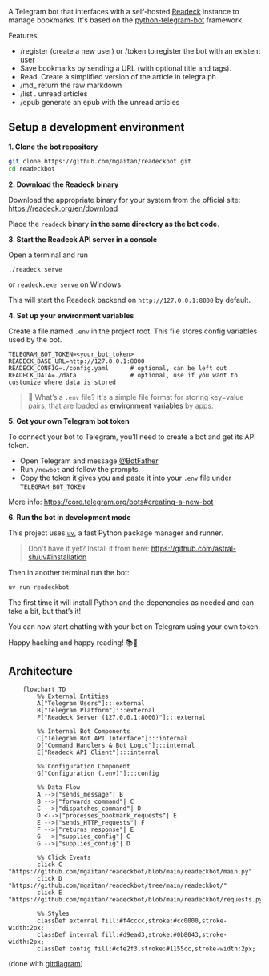 A Telegram bot that interfaces with a self-hosted [Readeck](https://readeck.org/) instance to manage bookmarks.
It's based on the [python-telegram-bot](https://python-telegram-bot.org/) framework.

Features:

- /register (create a new user) or /token to register the bot with an existent user
- Save bookmarks by sending a URL (with optional title and tags).
- Read. Create a simplified version of the article in telegra.ph
- /md_<id> return the raw markdown
- /list  . unread articles 
- /epub generate an epub with the unread articles


## Setup a development environment

**1. Clone the bot repository**

```bash
git clone https://github.com/mgaitan/readeckbot.git
cd readeckbot
```

**2. Download the Readeck binary**

Download the appropriate binary for your system from the official site: https://readeck.org/en/download

Place the `readeck` binary **in the same directory as the bot code**.  

**3. Start the Readeck API server in a console**

Open a terminal and run 

```bash
./readeck serve
```

or `readeck.exe serve` on Windows

This will start the Readeck backend on `http://127.0.0.1:8000` by default. 


**4. Set up your environment variables**

Create a file named `.env` in the project root. This file stores config variables used by the bot.

```env
TELEGRAM_BOT_TOKEN=<your_bot_token>
READECK_BASE_URL=http://127.0.0.1:8000
READECK_CONFIG=./config.yaml      # optional, can be left out
READECK_DATA=./data               # optional, use if you want to customize where data is stored
```

> 📄 What’s a `.env` file? It's a simple file format for storing key=value pairs, that are loaded as [environment variables](https://en.wikipedia.org/wiki/Environment_variable) by apps. 

**5. Get your own Telegram bot token**

To connect your bot to Telegram, you’ll need to create a bot and get its API token.

- Open Telegram and message [@BotFather](https://t.me/botfather)
- Run `/newbot` and follow the prompts.
- Copy the token it gives you and paste it into your `.env` file under `TELEGRAM_BOT_TOKEN`

More info: https://core.telegram.org/bots#creating-a-new-bot

**6. Run the bot in development mode**

This project uses [`uv`](https://github.com/astral-sh/uv), a fast Python package manager and runner.

> Don't have it yet? Install it from here: https://github.com/astral-sh/uv#installation

Then in another terminal run the bot:

```bash
uv run readeckbot
```

The first time it will install Python and the depenencies as needed and can take a bit, but 
that’s it! 

You can now start chatting with your bot on Telegram using your own token.


Happy hacking and happy reading! 📚🤖

## Architecture 


```mermaid
    flowchart TD
        %% External Entities
        A["Telegram Users"]:::external
        B["Telegram Platform"]:::external
        F["Readeck Server (127.0.0.1:8000)"]:::external

        %% Internal Bot Components
        C["Telegram Bot API Interface"]:::internal
        D["Command Handlers & Bot Logic"]:::internal
        E["Readeck API Client"]:::internal

        %% Configuration Component
        G["Configuration (.env)"]:::config

        %% Data Flow
        A -->|"sends_message"| B
        B -->|"forwards_command"| C
        C -->|"dispatches_command"| D
        D <-->|"processes_bookmark_requests"| E
        E -->|"sends_HTTP_requests"| F
        F -->|"returns_response"| E
        G -->|"supplies_config"| C
        G -->|"supplies_config"| D

        %% Click Events
        click C "https://github.com/mgaitan/readeckbot/blob/main/readeckbot/main.py"
        click D "https://github.com/mgaitan/readeckbot/tree/main/readeckbot/"
        click E "https://github.com/mgaitan/readeckbot/blob/main/readeckbot/requests.py"

        %% Styles
        classDef external fill:#f4cccc,stroke:#cc0000,stroke-width:2px;
        classDef internal fill:#d9ead3,stroke:#0b8043,stroke-width:2px;
        classDef config fill:#cfe2f3,stroke:#1155cc,stroke-width:2px;
```


(done with [gitdiagram](https://gitdiagram.com/mgaitan/readeckbot))